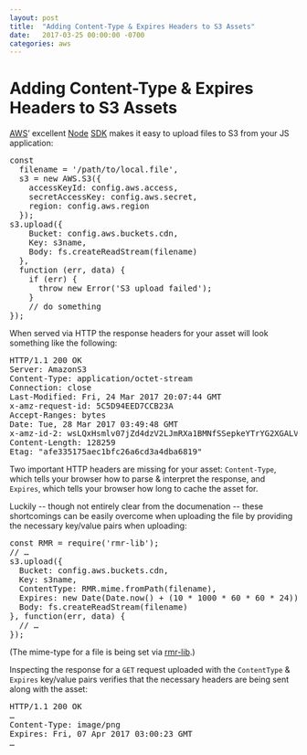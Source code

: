 ```yaml
---
layout: post
title:  "Adding Content-Type & Expires Headers to S3 Assets"
date:   2017-03-25 00:00:00 -0700
categories: aws
---
```


# Adding Content-Type & Expires Headers to S3 Assets

[AWS](https://aws.amazon.com)’ excellent [Node](https://nodejs.org) [SDK](https://aws.amazon.com/sdk-for-node-js/) makes it easy to upload files to S3 from your JS application:

<pre><div><span class="kr">const</span>
  <span class="nx">filename</span> <span class="o">=</span> <span class="s1">&#39;/path/to/local.file&#39;</span><span class="p">,</span>
  <span class="nx">s3</span> <span class="o">=</span> <span class="k">new</span> <span class="nx">AWS</span><span class="p">.</span><span class="nx">S3</span><span class="p">({</span>
    <span class="nx">accessKeyId</span><span class="o">:</span> <span class="nx">config</span><span class="p">.</span><span class="nx">aws</span><span class="p">.</span><span class="nx">access</span><span class="p">,</span>
    <span class="nx">secretAccessKey</span><span class="o">:</span> <span class="nx">config</span><span class="p">.</span><span class="nx">aws</span><span class="p">.</span><span class="nx">secret</span><span class="p">,</span>
    <span class="nx">region</span><span class="o">:</span> <span class="nx">config</span><span class="p">.</span><span class="nx">aws</span><span class="p">.</span><span class="nx">region</span>
  <span class="p">});</span>
<span class="nx">s3</span><span class="p">.</span><span class="nx">upload</span><span class="p">({</span>
    <span class="nx">Bucket</span><span class="o">:</span> <span class="nx">config</span><span class="p">.</span><span class="nx">aws</span><span class="p">.</span><span class="nx">buckets</span><span class="p">.</span><span class="nx">cdn</span><span class="p">,</span>
    <span class="nx">Key</span><span class="o">:</span> <span class="nx">s3name</span><span class="p">,</span>
    <span class="nx">Body</span><span class="o">:</span> <span class="nx">fs</span><span class="p">.</span><span class="nx">createReadStream</span><span class="p">(</span><span class="nx">filename</span><span class="p">)</span>
  <span class="p">},</span>
  <span class="kd">function</span> <span class="p">(</span><span class="nx">err</span><span class="p">,</span> <span class="nx">data</span><span class="p">)</span> <span class="p">{</span>
    <span class="k">if</span> <span class="p">(</span><span class="nx">err</span><span class="p">)</span> <span class="p">{</span>
      <span class="k">throw</span> <span class="k">new</span> <span class="nb">Error</span><span class="p">(</span><span class="s1">&#39;S3 upload failed&#39;</span><span class="p">);</span>
    <span class="p">}</span>
    <span class="c1">// do something</span>
<span class="p">});</span></pre>

When served via HTTP the response headers for your asset will look something like the following:

<pre>HTTP/1.1 200 OK
Server: AmazonS3
Content-Type: application/octet-stream
Connection: close
Last-Modified: Fri, 24 Mar 2017 20:07:44 GMT
x-amz-request-id: 5C5D94EED7CCB23A
Accept-Ranges: bytes
Date: Tue, 28 Mar 2017 03:49:48 GMT
x-amz-id-2: wsLQxHsmlv07jZd4dzV2LJmRXa1BMNfSSepkeYTrYG2XGALVWm96QdWMmuSClOvDwGybQpfeAow=
Content-Length: 128259
Etag: "afe335175aec1bfc26a6cd3a4dba6819"</pre>

Two important HTTP headers are missing for your asset: `Content-Type`, which tells your browser how to parse & interpret the response, and `Expires`, which tells your browser how long to cache the asset for.

Luckily -- though not entirely clear from the documenation -- these shortcomings can be easily overcome when uploading the file by providing the necessary key/value pairs when uploading:

<pre><span class="kr">const</span> <span class="nx">RMR</span> <span class="o">=</span> <span class="nx">require</span><span class="p">(</span><span class="s1">&#39;rmr-lib&#39;</span><span class="p">);</span>
<span class="c1">// …</span>
<span class="nx">s3</span><span class="p">.</span><span class="nx">upload</span><span class="p">({</span>
  <span class="nx">Bucket</span><span class="o">:</span> <span class="nx">config</span><span class="p">.</span><span class="nx">aws</span><span class="p">.</span><span class="nx">buckets</span><span class="p">.</span><span class="nx">cdn</span><span class="p">,</span>
  <span class="nx">Key</span><span class="o">:</span> <span class="nx">s3name</span><span class="p">,</span>
  <span class="nx">ContentType</span><span class="o">:</span> <span class="nx">RMR</span><span class="p">.</span><span class="nx">mime</span><span class="p">.</span><span class="nx">fromPath</span><span class="p">(</span><span class="nx">filename</span><span class="p">),</span>
  <span class="nx">Expires</span><span class="o">:</span> <span class="k">new</span> <span class="nb">Date</span><span class="p">(</span><span class="nb">Date</span><span class="p">.</span><span class="nx">now</span><span class="p">()</span> <span class="o">+</span> <span class="p">(</span><span class="mi">10</span> <span class="o">*</span> <span class="mi">1000</span> <span class="o">*</span> <span class="mi">60</span> <span class="o">*</span> <span class="mi">60</span> <span class="o">*</span> <span class="mi">24</span><span class="p">)),</span> <span class="c1">// 10 days</span>
  <span class="nx">Body</span><span class="o">:</span> <span class="nx">fs</span><span class="p">.</span><span class="nx">createReadStream</span><span class="p">(</span><span class="nx">filename</span><span class="p">)</span>
<span class="p">},</span> <span class="kd">function</span><span class="p">(</span><span class="nx">err</span><span class="p">,</span> <span class="nx">data</span><span class="p">)</span> <span class="p">{</span>
  <span class="c1">// …</span>
<span class="p">});</span></pre>

(The mime-type for a file is being set via [rmr-lib](https://www.npmjs.com/package/rmr-lib).)

Inspecting the response for a `GET` request uploaded with the `ContentType` & `Expires` key/value pairs verifies that the necessary headers are being sent along with the asset:

<pre>HTTP/1.1 200 OK
…
Content-Type: image/png
Expires: Fri, 07 Apr 2017 03:00:23 GMT
…</pre>
